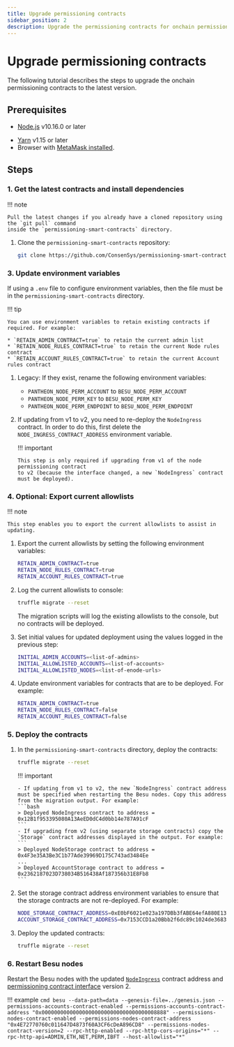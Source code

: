 ```yaml
---
title: Upgrade permissioning contracts
sidebar_position: 2
description: Upgrade the permissioning contracts for onchain permissioning
---
```


# Upgrade permissioning contracts

The following tutorial describes the steps to upgrade the onchain permissioning contracts to the latest version.

## Prerequisites

<!-- vale off -->

- [Node.js](https://nodejs.org/en/) v10.16.0 or later
<!-- vale on -->
- [Yarn](https://yarnpkg.com/en/) v1.15 or later
- Browser with [MetaMask installed](https://metamask.io/).

## Steps

### 1. Get the latest contracts and install dependencies

!!! note

    Pull the latest changes if you already have a cloned repository using the `git pull` command
    inside the `permissioning-smart-contracts` directory.

1. Clone the `permissioning-smart-contracts` repository:

   ```bash
   git clone https://github.com/ConsenSys/permissioning-smart-contracts.git
   ```

### 3. Update environment variables

If using a `.env` file to configure environment variables, then the file must be in the `permissioning-smart-contracts` directory.

!!! tip

    You can use environment variables to retain existing contracts if required. For example:

    * `RETAIN_ADMIN_CONTRACT=true` to retain the current admin list
    * `RETAIN_NODE_RULES_CONTRACT=true` to retain the current Node rules contract
    * `RETAIN_ACCOUNT_RULES_CONTRACT=true` to retain the current Account rules contract

1.  Legacy: If they exist, rename the following environment variables:

    - `PANTHEON_NODE_PERM_ACCOUNT` to `BESU_NODE_PERM_ACCOUNT`
    - `PANTHEON_NODE_PERM_KEY` to `BESU_NODE_PERM_KEY`
    - `PANTHEON_NODE_PERM_ENDPOINT` to `BESU_NODE_PERM_ENDPOINT`

2.  If updating from v1 to v2, you need to re-deploy the `NodeIngress` contract. In order to do this, first delete the `NODE_INGRESS_CONTRACT_ADDRESS` environment variable.

    !!! important

        This step is only required if upgrading from v1 of the node permissioning contract
        to v2 (because the interface changed, a new `NodeIngress` contract must be deployed).

### 4. Optional: Export current allowlists

!!! note

    This step enables you to export the current allowlists to assist in updating.

1. Export the current allowlists by setting the following environment variables:

   ```bash
   RETAIN_ADMIN_CONTRACT=true
   RETAIN_NODE_RULES_CONTRACT=true
   RETAIN_ACCOUNT_RULES_CONTRACT=true
   ```

1. Log the current allowlists to console:

   ```bash
   truffle migrate --reset
   ```

   The migration scripts will log the existing allowlists to the console, but no contracts will be deployed.

1. Set initial values for updated deployment using the values logged in the previous step:

   ```bash
   INITIAL_ADMIN_ACCOUNTS=<list-of-admins>
   INITIAL_ALLOWLISTED_ACCOUNTS=<list-of-accounts>
   INITIAL_ALLOWLISTED_NODES=<list-of-enode-urls>
   ```

1. Update environment variables for contracts that are to be deployed. For example:

   ```bash
   RETAIN_ADMIN_CONTRACT=true
   RETAIN_NODE_RULES_CONTRACT=false
   RETAIN_ACCOUNT_RULES_CONTRACT=false
   ```

### 5. Deploy the contracts

1.  In the `permissioning-smart-contracts` directory, deploy the contracts:

    ```bash
    truffle migrate --reset
    ```

    !!! important

        - If updating from v1 to v2, the new `NodeIngress` contract address must be specified when restarting the Besu nodes. Copy this address from the migration output. For example:
        ```bash
        > Deployed NodeIngress contract to address = 0x12B1f953395080A13AeED0dC4d0bb14e787A91cF
        ```
        - If upgrading from v2 (using separate storage contracts) copy the `Storage` contract addresses displayed in the output. For example:
        ```
        > Deployed NodeStorage contract to address = 0x4F3e35A3Be3C1b77Ade39969D175C743ad3484Ee
        ...
        > Deployed AccountStorage contract to address = 0x2362187023D738034B516438Af187356b31E8Fb8
        ```

1.  Set the storage contract address environment variables to ensure that the storage contracts are not re-deployed. For example:

    ```bash
    NODE_STORAGE_CONTRACT_ADDRESS=0xE0bF6021e023a197DBb3fABE64efA880E13D3f4b
    ACCOUNT_STORAGE_CONTRACT_ADDRESS=0x7153CCD1a20Bbb2f6dc89c1024de368326EC6b4F
    ```

1.  Deploy the updated contracts:

    ```bash
    truffle migrate --reset
    ```

### 6. Restart Besu nodes

Restart the Besu nodes with the updated [`NodeIngress`](#5-deploy-the-contracts) contract address and [permissioning contract interface](../../how-to/use-permissioning/onchain.md#specify-the-permissioning-contract-interface-version) version 2.

!!! example `cmd besu --data-path=data --genesis-file=../genesis.json --permissions-accounts-contract-enabled --permissions-accounts-contract-address "0x0000000000000000000000000000000000008888" --permissions-nodes-contract-enabled --permissions-nodes-contract-address "0x4E72770760c011647D4873f60A3CF6cDeA896CD8" --permissions-nodes-contract-version=2 --rpc-http-enabled --rpc-http-cors-origins="*" --rpc-http-api=ADMIN,ETH,NET,PERM,IBFT --host-allowlist="*" `

<!--link-->

[nodes to the allowlist]: ../../how-to/use-permissioning/onchain.md#update-nodes-allowlist
